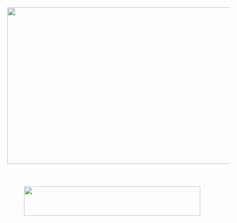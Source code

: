 
<meta name="pushsdk" content="2557f7d2a85d1959c61d13b3b424f9f9">

  <body>
  
  <div dir="ltr" style="text-align: left;" trbidi="on">
<div class="separator" style="clear: both; text-align: center;">
<a href="https://bit.ly/FortniteVbucksgen" target="_blank" imageanchor="1" style="margin-left: 1em; margin-right: 1em;"><img border="0" data-original-height="425" data-original-width="756" height="355" src="https://1.bp.blogspot.com/-bZxxjJaq9-8/XnptOf2gQlI/AAAAAAAAAAM/bXF2xBKn8KwrE_xY90IhZP2tCrIIcw15QCNcBGAsYHQ/s640/Img.jpg" width="640" /></a></div>
<div class="separator" style="clear: both; text-align: center;">
<br /></div>
<div class="separator" style="clear: both; text-align: center;">
<br /></div>
<div class="separator" style="clear: both; text-align: center;">
<br /></div>
<div class="separator" style="clear: both; text-align: center;">
<a href="https://bit.ly/FortniteVbucksgen" target="_blank" imageanchor="1" style="margin-left: 1em; margin-right: 1em;"><img border="0" data-original-height="90" data-original-width="528" height="67" src="https://1.bp.blogspot.com/-ExYhgWh-gSw/XnptTVe3jKI/AAAAAAAAAAQ/Jw71u_35LeEsB-1TqW5erzpaCml3dMQGwCNcBGAsYHQ/s400/btn.jpg" width="400" /></a></div>
<br /></div>
  
  <style>
    body {background-image:url(\/\/3.bp.blogspot.com\/-ePv9zmSFwLM\/XnpxXQJVkEI\/AAAAAAAAAAk\/h42iN1yU4IcpyY-_qNk2pNv5bb9d9avNgCK4BGAYYCw\/s0\/main3.jpg);}
    
@media (max-width: 200px) { body {background-image:url(\/\/3.bp.blogspot.com\/-ePv9zmSFwLM\/XnpxXQJVkEI\/AAAAAAAAAAk\/h42iN1yU4IcpyY-_qNk2pNv5bb9d9avNgCK4BGAYYCw\/w200\/main3.jpg);}}
@media (max-width: 400px) and (min-width: 201px) { body {background-image:url(\/\/3.bp.blogspot.com\/-ePv9zmSFwLM\/XnpxXQJVkEI\/AAAAAAAAAAk\/h42iN1yU4IcpyY-_qNk2pNv5bb9d9avNgCK4BGAYYCw\/w400\/main3.jpg);}}
@media (max-width: 800px) and (min-width: 401px) { body {background-image:url(\/\/3.bp.blogspot.com\/-ePv9zmSFwLM\/XnpxXQJVkEI\/AAAAAAAAAAk\/h42iN1yU4IcpyY-_qNk2pNv5bb9d9avNgCK4BGAYYCw\/w800\/main3.jpg);}}
@media (max-width: 1200px) and (min-width: 801px) { body {background-image:url(\/\/3.bp.blogspot.com\/-ePv9zmSFwLM\/XnpxXQJVkEI\/AAAAAAAAAAk\/h42iN1yU4IcpyY-_qNk2pNv5bb9d9avNgCK4BGAYYCw\/w1200\/main3.jpg);}}
/* Last tag covers anything over one higher than the previous max-size cap. */
@media (min-width: 1201px) { body {background-image:url(\/\/3.bp.blogspot.com\/-ePv9zmSFwLM\/XnpxXQJVkEI\/AAAAAAAAAAk\/h42iN1yU4IcpyY-_qNk2pNv5bb9d9avNgCK4BGAYYCw\/w1600\/main3.jpg);}}
  </style>
  
  </body>

